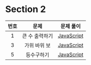 # Section 2

| 번호 |      문제      |              문제 풀이              |
| :--: | :------------: | :---------------------------------: |
|  1   | 큰 수 출력하기 | [JavaScript](./1-큰_수_출력하기.js) |
|  3   |  가위 바위 보  |  [JavaScript](./3-가위_바위_보.js)  |
|  5   |   등수구하기   |   [JavaScript](./5-등수구하기.js)   |
